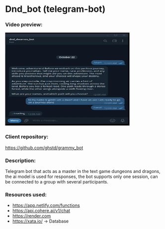 # Dnd_bot (telegram-bot)

### Video preview:
<a href="https://firebasestorage.googleapis.com/v0/b/projects-aggregator-database.appspot.com/o/dnd_bot.mp4?alt=media&token=194fa4aa-4c1f-47a9-b1e0-a0e0bf385ed6">
    <img src="./dnd_bot.webp" alt="video preview" width="400" height="300">
</a>

### Client repository:
https://github.com/ghstd/grammy_bot

### Description:
Telegram bot that acts as a master in the text game dungeons and dragons, the ai model is used for responses, the bot supports only one session, can be connected to a group with several participants.

### Resources used:
- https://app.netlify.com/functions
- https://api.cohere.ai/v1/chat
- https://render.com
- https://xata.io/ -> Database
